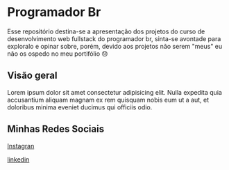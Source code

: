 # Programador Br

Esse repositório destina-se a apresentação dos projetos do curso de desenvolvimento web fullstack do programador br, sinta-se avontade para exploralo e opinar sobre, porém, devido aos projetos não serem "meus" eu não os ospedo no meu portifólio 😓

## Visão geral

Lorem ipsum dolor sit amet consectetur adipisicing elit. Nulla expedita quia accusantium aliquam magnam ex rem quisquam nobis eum ut a aut, et doloribus minima eveniet ducimus qui officiis odio.

## Minhas Redes Sociais

[Instagran](https://docs.github.com/categories/github-pages-basics/)

[linkedin](https://support.github.com/contact)

